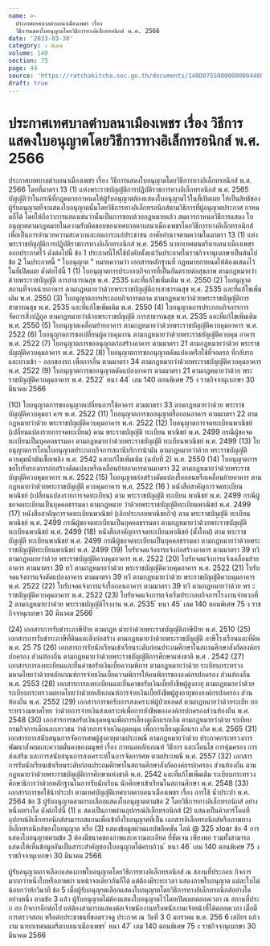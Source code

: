 ```yaml
---
name: >-
  ประกาศเทศบาลตำบลนาเมืองเพชร เรื่อง
  วิธีการแสดงใบอนุญาตโดยวิธีการทางอิเล็กทรอนิกส์ พ.ศ. 2566
date: '2023-03-30'
category: ง พิเศษ
volume: 140
section: 75
page: 44
source: 'https://ratchakitcha.soc.go.th/documents/140D075S0000000004400.pdf'
draft: true
---
```


# ประกาศเทศบาลตำบลนาเมืองเพชร เรื่อง วิธีการแสดงใบอนุญาตโดยวิธีการทางอิเล็กทรอนิกส์ พ.ศ. 2566

ประกาศเทศบาลตำบลนาเมืองเพชร เรื่อง วิธีการแสดงใบอนุญาตโดยวิธีการทางอิเล็กทรอนิกส์ พ.ศ. 2566 โดยที่มาตรา 13 (1) แห่งพระราชบัญญัติการปฏิบัติราชการทางอิเล็กทรอนิกส์ พ.ศ. 2565 บัญญัติว่าในกรณีที่กฎหมายกาหนดให้ผู้รับอนุญาตต้องแสดงใบอนุญาตไว้ในที่เปิดเผย ให้เป็นสิทธิของ ผู้รับอนุญาตที่จะแสดงใบอนุญาตนั้นโดยวิธีการทางอิเล็กทรอนิกส์ตามวิธีการที่ผู้อนุญาตประกาศ กาหนดก็ได้ โดยให้ถือว่าการแสดงเช่นว่านั้นเป็นการชอบด้วยกฎหมายแล้ว สมควรกาหนดวิธีการแสดง ใบอนุญาตตามกฎหมายในความรับผิดชอบของเทศบาลตาบลนาเมืองเพชรโดยวิธีการทางอิเล็กทรอนิกส์ เพื่อเป็นการอำนวยความสะดวกและลดภาระแก่ประชาชน อาศัยอำนาจตามความในมาตรา 13 (1) แห่งพระราชบัญญัติการปฏิบัติราชการทางอิเล็กทรอนิกส์ พ.ศ. 2565 นายกเทศมนตรีตาบลนาเมืองเพชร ออกประกาศไว้ ดังต่อไปนี้ ข้อ 1 ประกาศนี้ให้ใช้บังคับตั้งแต่วันประกาศในราชกิจจานุเบกษาเป็นต้นไป ข้อ 2 ในประกาศนี้ “ ใบอนุญาต ” หมายความว่า เอกสารหลักฐานที่ กฎหมายกาหนดให้ต้องแสดงไว้ในที่เปิดเผย ดังต่อไปนี้ 1 (1) ใบอนุญาตการประกอบกิจการที่เป็นอันตรายต่อสุขภาพ ตามกฎหมายว่าด้วยพระราชบัญญัติ การสาธารณสุข พ.ศ. 2535 และที่แก้ไขเพิ่มเติม พ.ศ. 2550 (2) ใบอนุญาตสถานที่จาหน่ายอาหาร ตามกฎหมายว่าด้วยพระราชบัญญัติการสาธารณสุข พ.ศ. 2535 และที่แก้ไขเพิ่มเติม พ.ศ. 2550 (3) ใบอนุญาตการประกอบกิจการตลาด ตามกฎหมายว่าด้วยพระราชบัญญัติการสาธารณสุข พ.ศ. 2535 และที่แก้ไขเพิ่มเติม พ.ศ. 2550 (4) ใบอนุญาตการประกอบกิจการการจัดการสิ่งปฏิกูล ตามกฎหมายว่าด้วยพระราชบัญญัติ การสาธารณสุข พ.ศ. 2535 และที่แก้ไขเพิ่มเติม พ.ศ. 2550 (5) ใบอนุญาตเคลื่อนย้ายอาคาร ตามกฎหมายว่าด้วยพระราชบัญญัติควบคุมอาคาร พ.ศ. 2522 (6) ใบอนุญาตการขอเปลี่ยนผู้ควบคุมงาน ตามกฎหมายว่าด้วยพระราชบัญญัติควบคุม อาคาร พ.ศ. 2522 (7) ใบอนุญาตการขออนุญาตก่อสร้างอาคาร ตามมาตรา 21 ตามกฎหมายว่าด้วย พระราชบัญญัติควบคุมอาคาร พ.ศ. 2522 (8) ใบอนุญาตการขออนุญาตดัดแปลงหรือใช้ที่จอดรถ ที่กลับรถ และทางเข้า - ออกของรถ เพื่อการอื่น ตามมาตรา 34 ตามกฎหมายว่าด้วยพระราชบัญญัติควบคุมอาคาร พ.ศ. 2522 (9) ใบอนุญาตการขออนุญาตดัดแปลงอาคาร ตามมาตรา 21 ตามกฎหมายว่าด้วย พระราชบัญญัติควบคุมอาคาร พ.ศ. 2522 ้ หนา 44 ่ เลม 140 ตอนพิเศษ 75 ง ราชกิจจานุเบกษา 30 มีนาคม 2566

(10) ใบอนุญาตการขออนุญาตเปลี่ยนการใช้อาคาร ตามมาตรา 33 ตามกฎหมายว่าด้วย พระราชบัญญัติควบคุมอา คาร พ.ศ. 2522 (11) ใบอนุญาตการขออนุญาตรื้อถอนอาคาร ตามมาตรา 22 ตามกฎหมายว่าด้วย พระราชบัญญัติควบคุมอาคาร พ.ศ. 2522 (12) ใบอนุญาตการจดทะเบียนพาณิชย์ (เปลี่ยนแปลงรายการจดทะเบียน) ตาม พระราชบัญญัติ ทะเบียน พาณิชย์ พ.ศ. 2499 กรณีผู้ขอจดทะเบียนเป็นบุคคลธรรมดา ตามกฎหมายว่าด้วยพระราชบัญญัติ ทะเบียนพาณิชย์ พ.ศ. 2499 (13) ใบอนุญาตการโอนใบอนุญาตประกอบกิจการสถานีบริการน้ามัน ตามกฎหมายว่าด้วย พระราชบัญญัติควบคุมน้ำมันเชื้อเพลิง พ.ศ. 2542 และแก้ไขเพิ่มเติม (ฉบับที่ 2) พ.ศ. 2550 (14) ใบอนุญาตการขอใบรับรองการก่อสร้างดัดแปลงหรือเคลื่อนย้ายอาคารตามมาตรา 32 ตามกฎหมายว่าด้วยพระราชบัญญัติควบคุมอาคาร พ.ศ. 2522 (15) ใบอนุญาตก่อสร้างดัดแปลงรื้อถอนหรือเคลื่อนย้ายอาคาร ตามกฎหมายว่าด้วยพระราชบัญญัติ ควบคุมอาคาร พ.ศ. 2522 (16 ) หนังสือสาคัญการจดทะเบียนพาณิชย์ (เปลี่ยนแปลงรายการจดทะเบียน) ตาม พระราชบัญญัติ ทะเบียน พาณิชย์ พ.ศ. 2499 กรณีผู้ขอจดทะเบียนเป็นบุคคลธรรมดา ตามกฎหมาย ว่าด้วยพระราชบัญญัติทะเบียนพาณิชย์ พ.ศ. 2499 (17) หนังสือสาคัญการจดทะเบียนพาณิชย์ (เลิกประกอบพาณิชยกิจ) ตาม พระราชบัญญัติ ทะเบียน พาณิชย์ พ.ศ. 2499 กรณีผู้ขอจดทะเบียนเป็นบุคคลธรรมดา ตามกฎหมายว่าด้วยพระราชบัญญัติ ทะเบียนพาณิชย์ พ.ศ. 2499 (18) หนังสือสาคัญการจดทะเบียนพาณิชย์ (ตั้งใหม่) ตาม พระราชบัญญัติ ทะเบียนพาณิชย์ พ.ศ. 2499 กรณีผู้ขอจดทะเบียนเป็นบุคคลธรรมดา ตามกฎหมายว่าด้วยพระราชบัญญัติทะเบียนพาณิชย์ พ.ศ. 2499 (19) ใบรับจดแจ้งการแจ้งก่อสร้างอาคาร ตามมาตรา 39 ทวิ ตามกฎหมายว่าด้วย พระราชบัญญัติควบคุมอาคาร พ.ศ. 2522 (20) ใบรับจดแจ้งการแจ้งเคลื่อนย้ายอาคาร ตามมาตรา 39 ทวิ ตามกฎหมายว่าด้วย พระราชบัญญัติควบคุมอาคาร พ.ศ. 2522 (21) ใบรับจดแจ้งการแจ้งดัดแปลงอาคาร ตามมาตรา 39 ทวิ ตามกฎหมายว่าด้วย พระราชบัญญัติควบคุมอาคาร พ.ศ. 2522 (22) ใบรับจดแจ้งการแจ้งรื้อถอนอาคาร ตามมาตรา 39 ทวิ ตามกฎหมายว่าด้วย พร ะราชบัญญัติควบคุมอาคาร พ.ศ. 2522 (23) ใบรับจดแจ้งการแจ้งเริ่มประกอบกิจการโรงงานจำพวกที่ 2 ตามกฎหมายว่าด้วย พระราชบัญญัติโรงงาน พ.ศ. 2535 ้ หนา 45 ่ เลม 140 ตอนพิเศษ 75 ง ราชกิจจานุเบกษา 30 มีนาคม 2566

(24) เอกสารการรับชำระภาษีป้าย ตามกฎห มำยว่าด้วยพระราชบัญญัติภาษีป้าย พ.ศ. 2510 (25) เอกสารการรับชำระภาษีที่ดินและสิ่งก่อสร้าง ตามกฎหมายว่าด้วยพระราชบัญญัติ ภาษีโรงเรือนและที่ดิน พ.ศ. 25 75 (26) เอกสารการรับนักเรียนเข้าเรียนระดับก่อนประถมศึกษาในสถานศึกษาสังกัดองค์กรปกครอง ส่วนท้องถิ่น ตามกฎหมายว่าด้วยพระราชบัญญัติการศึกษาแห่งชาติ พ.ศ . 2542 (27) เอกสารการลงทะเบียนและยื่นคำขอรับเงินเบี้ยความพิการ ตามกฎหมายว่าด้วย ระเบียบกระทรวงมหาดไทยว่าด้วยหลักเกณฑ์การจ่ายเงินเบี้ยความพิการให้คนพิการขององค์กรปกครอง ส่วนท้องถิ่น พ.ศ. 2553 (28) เอกสารการลงทะเบียนและยื่นคาขอรับเงินเบี้ยยังชีพผู้สูงอายุ ตามกฎหมายว่าด้วย ระเบียบกระทรวงมหาดไทยว่าด้วยหลักเกณฑ์การจ่ายเงินเบี้ยยังชีพผู้สูงอายุขององค์กรปกครอง ส่วนท้องถิ่น พ.ศ. 2552 (29) เอกสารการขอรับการสงเคราะห์ผู้ป่วยเอดส์ ตามกฎหมายว่าด้วยระเบีย บกระทรวงมหาดไทย ว่าด้วยการจ่ายเงินสงเคราะห์เพื่อการยังชีพขององค์กรปกครองส่วนท้องถิ่น พ.ศ. 2548 (30) เอกสารการขอรับเงินอุดหนุนเพื่อการเลี้ยงดูเด็กแรกเกิด ตามกฎหมายว่าด้วย ระเบียบกรมกิจการเด็กและเยาวชน ว่าด้วยการจ่ายเงินอุดหนุน เพื่อการเลี้ยงดูเด็กแรก เกิด พ.ศ. 2565 (31) เอกสารการสนับสนุนการจัดการศพผู้สูงอายุตามประเพณี ตามกฎหมายว่าด้วย ประกาศกระทรวงการพัฒนาสังคมและความมั่นคงของมนุษย์ เรื่อง กาหนดหลักเกณฑ์ วิธีการ และเงื่อนไข การคุ้มครอง การส่งเสริม และการสนับสนุนการสงเคราะห์ในการจัดการศพ ตามประเพณี พ.ศ. 2557 (32) เอกสารการรับนักเรียนเข้าเรียนระดับก่อนประถมศึกษาในสถานศึกษาสังกัดองค์กรปกครอง ส่วนท้องถิ่น ตามกฎหมายว่าด้วยพระราชบัญญัติการศึกษาแห่งชาติ พ.ศ. 2542 และที่แก้ไขเพิ่มเติม ระเบียบกระทรวงศึกษาธิการว่าด้วยหลักฐานในการรับนักเรียน นักศึกษาเข้าเรียนในสถานศึกษา พ.ศ. 2548 (33) เอกสารการขอใช้น้าประปา ตามเทศบัญญัติเทศบาลตาบลนาเมืองเพชร เรื่อง การใช้ น้ำประปา พ.ศ. 2564 ข้อ 3 ผู้รับอนุญาตสามารถเลือกแสดงใบอนุญาตตามข้อ 2 โดยวิธีการทางอิเล็กทรอนิกส์ อย่างหนึ่งอย่างใด ดังต่อไปนี้ (1) แ สดงเป็นภาพผ่านอุปกรณ์อิเล็กทรอนิกส์ (2) แสดงเป็นคิวอาร์โคดที่อุปกรณ์อิเล็กทรอนิกส์สามารถสแกนเพื่อเข้าถึงใบอนุญาตที่เป็น เอกสารอิเล็กทรอนิกส์หรือภาพทางอิเล็กทรอนิกส์ของใบอนุญาต หรือ (3) แสดงข้อมูลผ่านแอปพลิเคชัน ไลน์ @ 325 xloar ข้อ 4 การแสดงใบอนุญาตตามข้อ 3 ต้องมีขนาดของภาพและความละเอียด ที่ชัดเจน เพียงพอ รวมทั้งสามารถแสดงให้เห็นข้อมูลอันเป็นสาระสำคัญของใบอนุญาตได้ครบถ้วน ้ หนา 46 ่ เลม 140 ตอนพิเศษ 75 ง ราชกิจจานุเบกษา 30 มีนาคม 2566

ผู้รับอนุญาตอาจเลือกแสดงภาพใบอนุญาตโดยวิธีการทางอิเล็กทรอนิกส์ ณ สถานที่ประกอบ กิจการมากกว่าหนึ่งใบหรือภาพผ่า นหน้าจอเดียวกันก็ได้ แต่ต้องมีระยะเวลา แสดงภาพใบอนุญาต แต่ละใบไม่น้อยกว่าห้าวินาที ข้อ 5 เมื่อผู้รับอนุญาตเลือกแสดงใบอนุญาตโดยวิธีการทางอิเล็กทรอนิกส์อย่างใดอย่างหนึ่ง ตามข้อ 3 แล้ว ผู้รับอนุญาตไม่ต้องแสดงใบอนุญาตไว้โดยเปิดเผยตลอดเวลา ณ สถานที่ประก อบ กิจการอีกต่อไป แต่ต้องสามารถแสดงต่อเจ้าพนักงานหรือพนักงานเจ้าหน้าที่ได้ตลอดเวลา เมื่อมีการตรวจสอบ หรือต่อประชาชนที่ขอตรวจดู ประกาศ ณ วันที่ 3 0 มกราคม พ.ศ. 256 6 เสถียร แก้วงาม นายกเทศมนตรีตาบลนาเมืองเพชร ้ หนา 47 ่ เลม 140 ตอนพิเศษ 75 ง ราชกิจจานุเบกษา 30 มีนาคม 2566
